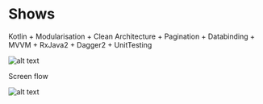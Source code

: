 # Shows

Kotlin + Modularisation + Clean Architecture + Pagination + Databinding + MVVM + RxJava2 + Dagger2 + UnitTesting

![alt text](https://docs.google.com/uc?id=1ijvBDxSm8nrmL9MBZCpHysFdXXLZLVWS)

Screen flow

![alt text](https://docs.google.com/uc?id=1wFYbqqz9OxntYWdgbfaGQalR_zmamdby)

